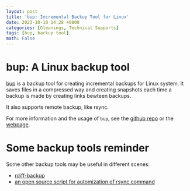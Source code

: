 ```yaml
---
layout: post
title: 'bup: Incremental Backup Tool for Linux'
date: 2023-10-10 14:28 +0800
categories: [Gleanings, Technical Supports]
tags: [bup, backup tool]
math: False
---
```


# bup: A Linux backup tool

[bup](https://bup.github.io/) is a backup tool for creating incremental backups for Linux
system. It saves files in a compressed way and creating snapshots each time a backup is made 
by creating links bewteen backups.

It also supports remote backup, like rsync.

For more information and the usage of `bup`, see the [github repo](https://bup.github.io/)
or the [webpage](https://bup.github.io/).

# Some backup tools reminder

Some other backup tools may be useful in different scenes: 

- [rdiff-backup](https://github.com/rdiff-backup/rdiff-backup)
- [an open source script for automization of rsync command](https://github.com/opensourceway/rsync-backup-script)
